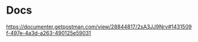 # Docs
https://documenter.getpostman.com/view/28844817/2sA3JJ9Nrv#1431509f-497e-4a3d-a263-490125e59031
